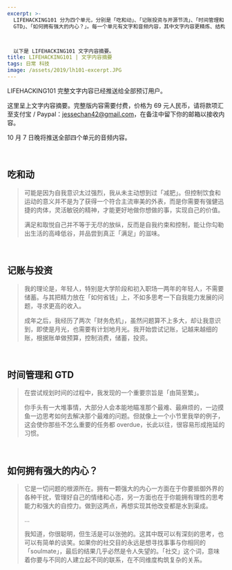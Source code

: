 ```yaml
---
excerpt: >-
  LIFEHACKING101 分为四个单元，分别是「吃和动」、「记账投资与开源节流」、「时间管理和
  GTD」、「如何拥有强大的内心？」。每一个单元有文字和音频内容，其中文字内容更精炼、结构更紧凑，音频内容则包含了我个人的经历和详细的解释。



  以下是 LIFEHACKING101 文字内容摘要。
title: LIFEHACKING101 | 文字内容摘要
tags: 日常 科技
image: /assets/2019/lh101-excerpt.JPG
---
```


LIFEHACKING101 完整文字内容已经推送给全部预订用户。

这里呈上文字内容摘要。完整版内容需要付费，价格为 69 元人民币，请将款项汇至支付宝 / Paypal：jessechan42@gmail.com，在备注中留下你的邮箱以接收内容。

10 月 7 日晚将推送全部四个单元的音频内容。

<br>

## 吃和动
> 可能是因为自我意识太过强烈，我从未主动想到过「减肥」。但控制饮食和运动的意义并不是为了获得一个符合主流审美的外表，而是你需要有强健迅捷的肉体，灵活敏锐的精神，才能更好地做你想做的事，实现自己的价值。
> 
> 满足和取悦自己并不等于无尽的放纵，反而是自我约束和控制，能让你勾勒出生活的高峰低谷，并品尝到真正「满足」的滋味。

<br>

## 记账与投资
> 我的理论是，年轻人，特别是大学阶段和初入职场一两年的年轻人，不需要储蓄。与其把精力放在「如何省钱」上，不如多思考一下自我能力发展的问题，寻求更高的收入。
> 
> 成年之后，我经历了两次「财务危机」，虽然问题算不上多大，却让我意识到，即使是月光，也需要有计划地月光。我开始尝试记账，记越来越细的账，根据账单做预算，控制消费，储蓄，投资。

<br>

## 时间管理和 GTD
> 在尝试规划时间的过程中，我发现的一个重要宗旨是「由简至繁」。
> 
> 你手头有一大堆事情，大部分人会本能地瞄准那个最难、最麻烦的，一边摸鱼一边思考如何去解决那个最难的问题。但就像上一个小节里我举的例子，这会使你那些不怎么重要的任务都 overdue，长此以往，很容易形成拖延的习惯。

<br>

## 如何拥有强大的内心？
> 它是一切问题的根源所在。拥有一颗强大的内心一方面在于你要抵御外界的各种干扰，管理好自己的情绪和心态，另一方面也在于你能拥有理性的思考能力和强大的自控力。做到这两点，再想实现其他改变都是水到渠成。
> 
> …
> 
> 我知道，你很聪明，但生活是可以张弛的。这其中既可以有深刻的思考，也可以有简单的谈笑。如果你的社交目的永远是想寻找事事与你相同的「soulmate」，最后的结果几乎必然是令人失望的。「社交」这个词，意味着你要与不同的人建立起不同的联系，在不同维度构筑复杂的关系。
